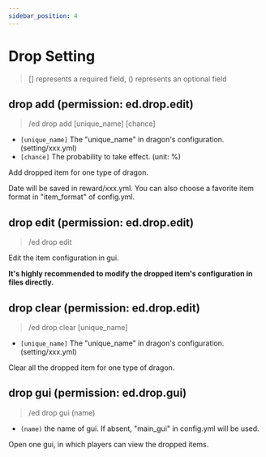 ```yaml
---
sidebar_position: 4
---
```


# Drop Setting
> [] represents a required field, () represents an optional field

## drop add (permission: ed.drop.edit)
> /ed drop add \[unique_name] \[chance]
* `[unique_name]` The "unique_name" in dragon's configuration. (setting/xxx.yml)
* `[chance]` The probability to take effect. (unit: %)

Add dropped item for one type of dragon.

Date will be saved in reward/xxx.yml. You can also choose a favorite item format in "item_format" of config.yml.

## drop edit (permission: ed.drop.edit)
> /ed drop edit

Edit the item configuration in gui.

**It's highly recommended to modify the dropped item's configuration in files directly.**

## drop clear (permission: ed.drop.edit)
> /ed drop clear \[unique_name]
* `[unique_name]` The "unique_name" in dragon's configuration. (setting/xxx.yml)

Clear all the dropped item for one type of dragon.

## drop gui (permission: ed.drop.gui)
> /ed drop gui (name)
* `(name)` the name of gui. If absent, "main_gui" in config.yml will be used.

Open one gui, in which players can view the dropped items.
